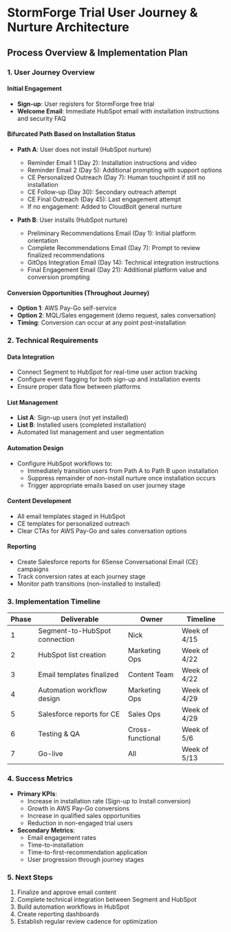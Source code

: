 # StormForge Trial User Journey & Nurture Architecture

## Process Overview & Implementation Plan

### 1. User Journey Overview

#### Initial Engagement

- **Sign-up**: User registers for StormForge free trial
- **Welcome Email**: Immediate HubSpot email with installation instructions and security FAQ

#### Bifurcated Path Based on Installation Status

- **Path A**: User does not install (HubSpot nurture)    
    - Reminder Email 1 (Day 2): Installation instructions and video
    - Reminder Email 2 (Day 5): Additional prompting with support options
    - CE Personalized Outreach (Day 7): Human touchpoint if still no installation
    - CE Follow-up (Day 30): Secondary outreach attempt
    - CE Final Outreach (Day 45): Last engagement attempt
    - If no engagement: Added to CloudBolt general nurture

- **Path B**: User installs (HubSpot nurture)
    - Preliminary Recommendations Email (Day 1): Initial platform orientation
    - Complete Recommendations Email (Day 7): Prompt to review finalized recommendations
    - GitOps Integration Email (Day 14): Technical integration instructions
    - Final Engagement Email (Day 21): Additional platform value and conversion prompting

#### Conversion Opportunities (Throughout Journey)
- **Option 1**: AWS Pay-Go self-service
- **Option 2**: MQL/Sales engagement (demo request, sales conversation)
- **Timing**: Conversion can occur at any point post-installation

### 2. Technical Requirements

#### Data Integration
- Connect Segment to HubSpot for real-time user action tracking
- Configure event flagging for both sign-up and installation events
- Ensure proper data flow between platforms

#### List Management
- **List A**: Sign-up users (not yet installed)
- **List B**: Installed users (completed installation)
- Automated list management and user segmentation

#### Automation Design
- Configure HubSpot workflows to:
    - Immediately transition users from Path A to Path B upon installation
    - Suppress remainder of non-install nurture once installation occurs
    - Trigger appropriate emails based on user journey stage

#### Content Development
- All email templates staged in HubSpot
- CE templates for personalized outreach
- Clear CTAs for AWS Pay-Go and sales conversation options

#### Reporting
- Create Salesforce reports for 6Sense Conversational Email (CE) campaigns
- Track conversion rates at each journey stage
- Monitor path transitions (non-installed to installed)

### 3. Implementation Timeline

|Phase|Deliverable|Owner|Timeline|
|---|---|---|---|
|1|Segment-to-HubSpot connection|Nick|Week of 4/15|
|2|HubSpot list creation|Marketing Ops|Week of 4/22|
|3|Email templates finalized|Content Team|Week of 4/22|
|4|Automation workflow design|Marketing Ops|Week of 4/29|
|5|Salesforce reports for CE|Sales Ops|Week of 4/29|
|6|Testing & QA|Cross-functional|Week of 5/6|
|7|Go-live|All|Week of 5/13|

### 4. Success Metrics
- **Primary KPIs**:
    - Increase in installation rate (Sign-up to Install conversion)
    - Growth in AWS Pay-Go conversions
    - Increase in qualified sales opportunities
    - Reduction in non-engaged trial users
- **Secondary Metrics**:
    - Email engagement rates
    - Time-to-installation
    - Time-to-first-recommendation application
    - User progression through journey stages

### 5. Next Steps
1. Finalize and approve email content
2. Complete technical integration between Segment and HubSpot
3. Build automation workflows in HubSpot
4. Create reporting dashboards
5. Establish regular review cadence for optimization